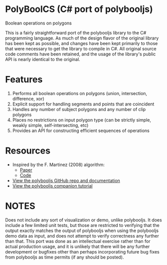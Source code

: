 # PolyBoolCS (C# port of polybooljs)

Boolean operations on polygons

This is a fairly straightforward port of the polybooljs library to the C# programming language. As much of the design 
flavor of the original library has been kept as possible, and changes have been kept primarily to those that were 
necessary to get the library to compile in C#. All original source code comments have been retained, and the usage of
the library's public API is nearly identical to the original.

# Features

1. Performs all boolean operations on polygons (union, intersection, difference, xor)
2. Explicit support for handling segments and points that are coincident
3. Handles any number of subject polygons and any number of clip polygons
4. Places no restrictions on input polygon type (can be strictly simple, weakly simple, self-intersecting, etc)
5. Provides an API for constructing efficient sequences of operations

# Resources

* Inspired by the F. Martinez (2008) algorithm:
    * [Paper](http://www.cs.ucr.edu/~vbz/cs230papers/martinez_boolean.pdf)
    * [Code](https://github.com/akavel/martinez-src)
* [View the polybooljs GitHub repo and documentation](https://github.com/voidqk/polybooljs)
* [View the polybooljs companion tutorial](http://syntheti.cc/article/polygon-clipping-pt2/)

# NOTES

Does not include any sort of visualization or demo, unlike polybooljs. It does include a few limited
unit tests, but those are restricted to verifying that the output exactly matches the output of 
polybooljs when using the polybooljs demo data as input, and does not attempt to verify correctness 
any further than that. This port was done as an intellectual exercise rather than for actual production
usage, and it is unlikely that there will be any further development or bugfixes other than perhaps 
incorporating future bug fixes from polybooljs as time permits (if any should be posted).
